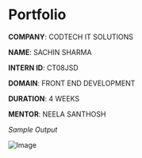 # Portfolio

 **COMPANY**: CODTECH IT SOLUTIONS

 **NAME**: SACHIN SHARMA 

 **INTERN ID**: CT08JSD

 **DOMAIN**: FRONT END DEVELOPMENT

 **DURATION**: 4 WEEKS

 **MENTOR**: NEELA SANTHOSH

 *Sample Output*

![Image](https://github.com/user-attachments/assets/ca3a1205-56ef-4d9e-b2d0-794dd4fe8987)
